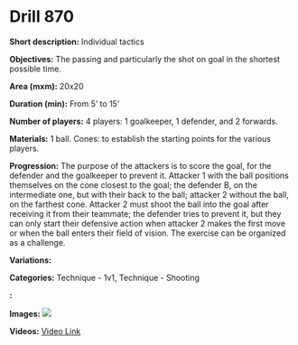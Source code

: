 # Drill 870

**Short description:**
Individual tactics

**Objectives:**
The passing and particularly the shot on goal in the shortest possible time.

**Area (mxm):**
20x20

**Duration (min):**
From 5’ to 15’

**Number of players:**
4 players: 1 goalkeeper, 1 defender, and 2 forwards.

**Materials:**
1 ball. Cones: to establish the starting points for the various players.

**Progression:**
The purpose of the attackers is to score the goal, for the defender and the goalkeeper to prevent it. Attacker 1 with the ball positions themselves on the cone closest to the goal; the defender B, on the intermediate one, but with their back to the ball; attacker 2 without the ball, on the farthest cone. Attacker 2 must shoot the ball into the goal after receiving it from their teammate; the defender tries to prevent it, but they can only start their defensive action when attacker 2 makes the first move or when the ball enters their field of vision. The exercise can be organized as a challenge.

**Variations:**


**Categories:**
Technique - 1v1, Technique - Shooting

**:**


**Images:**
![](https://www.coachingfutsal.com/\images\31deb6ed3ee514783d733525c98ebfa6d5f31a3c35f84d0c0c0756c171d07a34e01a44df4da416ebb0bd4ce8e524c99b57621332e63ce2f61cca35fa269a8df250640d3b1746d.jpg)

**Videos:**
[Video Link](https://www.youtube.com/embed/VrSKNUC6ZAU)

